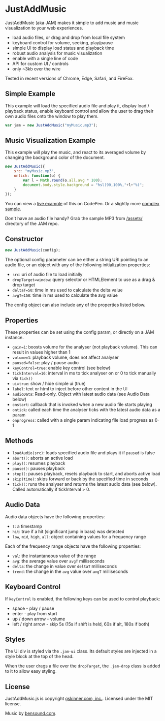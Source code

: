 # JustAddMusic

JustAddMusic (aka JAM) makes it simple to add music and music visualization to your web experiences.

* load audio files, or drag and drop from local file system
* keyboard control for volume, seeking, play/pause
* simple UI to display load status and playback time
* robust audio analysis for music visualization
* enable with a single line of code
* API for custom UI / controls
* only ~3kb over the wire

Tested in recent versions of Chrome, Edge, Safari, and FireFox.


## Simple Example

This example will load the specified audio file and play it, display load / playback status, enable keyboard control
and allow the user to drag their own audio files onto the window to play them.

```javascript
var jam = new JustAddMusic("myMusic.mp3");
```

## Music Visualization Example

This example will play the music, and react to its averaged volume by changing the background color of the document.

```javascript
new JustAddMusic({
	src: "myMusic.mp3",
	ontick: function(o) {
		var l = Math.round(o.all.avg * 100);
		document.body.style.background = "hsl(90,100%,"+l+"%)";
	}
});
```

You can view a [live example](https://codepen.io/gskinner/pen/EmgQyO) of this on CodePen. Or a slightly more [complex sample](https://codepen.io/gskinner/pen/zwRNMr).

Don't have an audio file handy? Grab the sample MP3 from [/assets/](https://github.com/gskinner/JustAddMusic/tree/master/assets) directory of the JAM repo.


## Constructor

```javascript
new JustAddMusic(config);
```

The optional config parameter can be either a string URI pointing to an audio file, or an object with any of the following
initialization properties:

* `src`: uri of audio file to load initially
* `dropTarget=window`: query selector or HTMLElement to use as a drag & drop target
* `deltaT=50`: time in ms used to calculate the delta value
* `avgT=150`: time in ms used to calculate the avg value

The config object can also include any of the properties listed below.


## Properties

These properties can be set using the config param, or directly on a JAM instance.

* `gain=1`: boosts volume for the analyser (not playback volume). This can result in values higher than 1
* `volume=1`: playback volume, does not affect analyser
* `paused=false`: play / pause audio
* `keyControl=true`: enable key control (see below)
* `tickInterval=16`: interval in ms to tick analyser on or 0 to tick manually via `tick()`
* `ui=true`: show / hide simple ui (true)
* `label`: text or html to inject before other content in the UI
* `audioData`: Read-only. Object with latest audio data (see Audio Data below)
* `onstart`: callback that is invoked when a new audio file starts playing
* `ontick`: called each time the analyser ticks with the latest audio data as a param
* `onprogress`: called with a single param indicating file load progress as 0-1


## Methods

* `loadAudio(src)`: loads specified audio file and plays it if `paused` is false
* `abort()`: aborts an active load
* `play()`: resumes playback
* `pause()`: pauses playback
* `stop()`: pauses playback, resets playback to start, and aborts active load
* `skip(time)`: skips forward or back by the specified time in seconds
* `tick()`: runs the analyser and returns the latest audio data (see below). Called automatically if tickInterval > 0.


## Audio Data
Audio data objects have the following properties:

* `t`: a timestamp
* `hit`: true if a hit (significant jump in bass) was detected
* `low`, `mid`, `high`, `all`: object containing values for a frequency range

Each of the frequency range objects have the following properties:

* `val`: the instantaneous value of the range
* `avg`: the average value over `avgT` milliseconds
* `delta`: the change in value over `deltaT` milliseconds
* `trend`: the change in the `avg` value over `avgT` milliseconds


## Keyboard Control

If `keyControl` is enabled, the following keys can be used to control playback:

* space - play / pause
* enter - play from start
* up / down arrow - volume
* left / right arrow - skip 5s (15s if shift is held, 60s if alt, 180s if both)


## Styles

The UI div is styled via the `.jam-ui` class. Its default styles are injected in a style block at the top of the head.

When the user drags a file over the `dropTarget`, the `.jam-drop` class is added to it to allow easy styling.

## License

JustAddMusic.js is copyright [gskinner.com, inc.](http://gskinner.com). Licensed under the MIT license.

Music by [bensound.com](http://www.bensound.com).